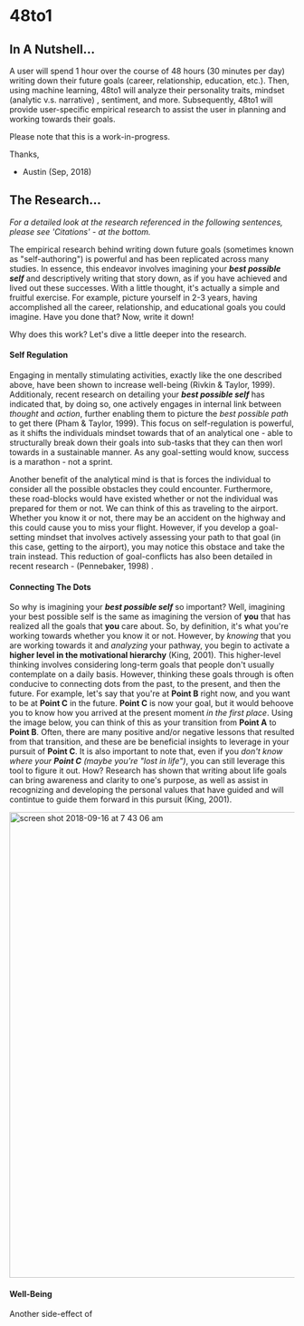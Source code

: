 # 48to1

## In A Nutshell...
A user will spend 1 hour over the course of 48 hours (30 minutes per day) writing down their future goals (career, relationship, education, etc.). Then, using machine learning, 48to1 will analyze their personality traits, mindset (analytic v.s. narrative) , sentiment, and more. Subsequently, 48to1 will provide user-specific empirical research to assist the user in planning and working towards their goals.

Please note that this is a work-in-progress. 

Thanks,
- Austin (Sep, 2018)

## The Research...
_For a detailed look at the research referenced in the following sentences, please see 'Citations' - at the bottom._

The empirical research behind writing down future goals (sometimes known as "self-authoring") is powerful and has been replicated across many studies. In essence, this endeavor involves imagining your ***best possible self*** and descriptively writing that story down, as if you have achieved and lived out these successes. With a little thought, it's actually a simple and fruitful exercise. For example, picture yourself in 2-3 years, having accomplished all the career, relationship, and educational goals you could imagine. Have you done that? Now, write it down!

Why does this work? Let's dive a little deeper into the research. 

#### Self Regulation
Engaging in mentally stimulating activities, exactly like the one described above, have been shown to increase well-being (Rivkin & Taylor, 1999). Additionaly, recent research on detailing your ***best possible self*** has indicated that, by doing so, one actively engages in internal link between *thought* and *action*, further enabling them to picture the *best possible path* to get there (Pham & Taylor, 1999). This focus on self-regulation is powerful, as it shifts the individuals mindset towards that of an analytical one - able to structurally break down their goals into sub-tasks that they can then worl towards in a sustainable manner. As any goal-setting would know, success is a marathon - not a sprint.

Another benefit of the analytical mind is that is forces the individual to consider all the possible obstacles they could encounter. Furthermore, these road-blocks would have existed whether or not the individual was prepared for them or not. We can think of this as traveling to the airport. Whether you know it or not, there may be an accident on the highway and this could cause you to miss your flight. However, if you develop a goal-setting mindset that involves actively assessing your path to that goal (in this case, getting to the airport), you may notice this obstace and take the train instead. This reduction of goal-conflicts has also been detailed in recent research - (Pennebaker, 1998) .


#### Connecting The Dots
So why is imagining your ***best possible self*** so important? Well, imagining your best possible self is the same as imagining the version of **you** that has realized all the goals that **you** care about. So, by definition, it's what you're working towards whether you know it or not. However, by *knowing* that you are working towards it and *analyzing* your pathway, you begin to activate a **higher level in the motivational hierarchy** (King, 2001). This higher-level thinking involves considering long-term goals that people don't usually contemplate on a daily basis. However, thinking these goals through is often conducive to connecting dots from the past, to the present, and then the future. For example, let's say that you're at **Point B** right now, and you want to be at **Point C** in the future. **Point C** is now your goal, but it would behoove you to know how you arrived at the present moment *in the first place*. Using the image below, you can think of this as your transition from **Point A** to **Point B**. Often, there are many positive and/or negative lessons that resulted from that transition, and these are be beneficial insights to leverage in your pursuit of **Point C**. It is also important to note that, even if you *don't know where your **Point C** (maybe you're "lost in life")*, you can still leverage this tool to figure it out. How? Research has shown that writing about life goals can bring awareness and clarity to one's purpose, as well as assist in recognizing and developing the personal values that have guided and will contintue to guide them forward in this pursuit (King, 2001).

<img width="822" alt="screen shot 2018-09-16 at 7 43 06 am" src="https://user-images.githubusercontent.com/34213201/45597639-302edf80-b984-11e8-90e5-393a9d9f9e3b.png">

#### Well-Being
Another side-effect of 

